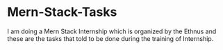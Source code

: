 # Mern-Stack-Tasks
I am doing a Mern Stack Internship which is organized by the Ethnus and these are the tasks that told to be done during the training of Internship.
